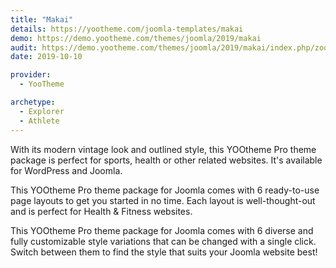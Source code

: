 ```yaml
---
title: "Makai"
details: https://yootheme.com/joomla-templates/makai
demo: https://demo.yootheme.com/themes/joomla/2019/makai
audit: https://demo.yootheme.com/themes/joomla/2019/makai/index.php/zoo-zoo/blog-zoo
date: 2019-10-10

provider:
  - YooTheme

archetype:
  - Explorer
  - Athlete
---
```


With its modern vintage look and outlined style, this YOOtheme Pro theme package is perfect for sports, health or other related websites. It's available for WordPress and Joomla.

This YOOtheme Pro theme package for Joomla comes with 6 ready-to-use page layouts to get you started in no time. Each layout is well-thought-out and is perfect for Health & Fitness websites.

This YOOtheme Pro theme package for Joomla comes with 6 diverse and fully customizable style variations that can be changed with a single click. Switch between them to find the style that suits your Joomla website best!
